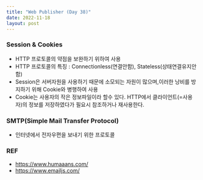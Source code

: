 ```yaml
---
title: "Web Publisher (Day 38)"
date: 2022-11-18
layout: post
---
```


### Session & Cookies

- HTTP 프로토콜의 약점을 보완하기 위하여 사용
- HTTP 프로토콜의 특징 : Connectionless(연결안함), Stateless(상태연결유지안함)
- Session은 서버자원을 사용하기 때문에 소모되는 자원이 많으며,이러한 낭비를 방지하기 위해 Cookie와 병행하여 사용
- Cookie는 사용자의 작은 정보파일이라 할수 있다. HTTP에서 클라이언트(=사용자)의 정보를 저장하였다가 필요시 참조하거나 재사용한다.

### SMTP(Simple Mail Transfer Protocol)

- 인터넷에서 전자우편을 보내기 위한 프로토콜

### REF

- https://www.humaaans.com/
- https://www.emailjs.com/
